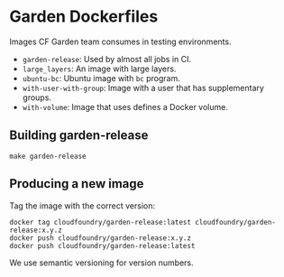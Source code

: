 # Garden Dockerfiles

Images CF Garden team consumes in testing environments.

* `garden-release`: Used by almost all jobs in CI.
* `large_layers`: An image with large layers.
* `ubuntu-bc`: Ubuntu image with `bc` program.
* `with-user-with-group`: Image with a user that has supplementary groups.
* `with-volume`: Image that uses defines a Docker volume.

## Building garden-release

```
make garden-release
```

## Producing a new image

Tag the image with the correct version:

```
docker tag cloudfoundry/garden-release:latest cloudfoundry/garden-release:x.y.z
docker push cloudfoundry/garden-release:x.y.z
docker push cloudfoundry/garden-release:latest
```

We use semantic versioning for version numbers.

